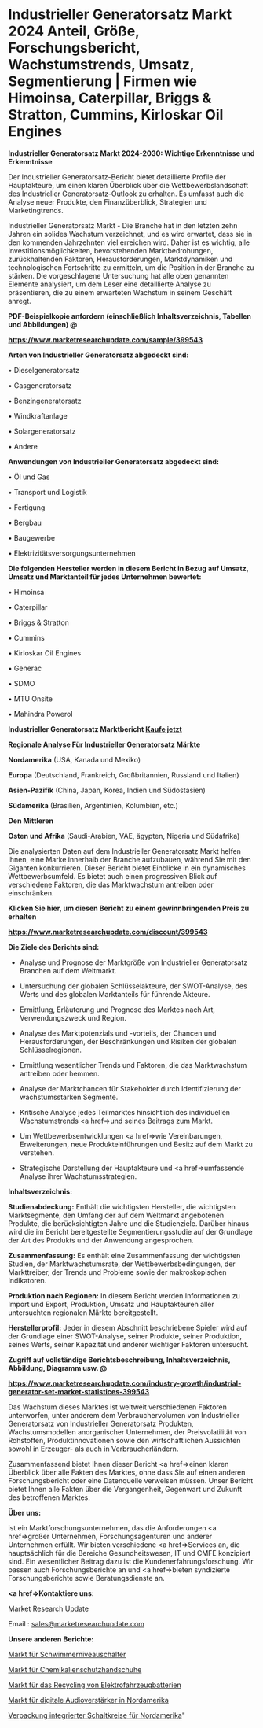 # Industrieller Generatorsatz Markt 2024 Anteil, Größe, Forschungsbericht, Wachstumstrends, Umsatz, Segmentierung | Firmen wie Himoinsa, Caterpillar, Briggs & Stratton, Cummins, Kirloskar Oil Engines

<strong>Industrieller Generatorsatz Markt 2024-2030: Wichtige Erkenntnisse und Erkenntnisse</strong>

Der Industrieller Generatorsatz-Bericht bietet detaillierte Profile der Hauptakteure, um einen klaren Überblick über die Wettbewerbslandschaft des Industrieller Generatorsatz-Outlook zu erhalten. Es umfasst auch die Analyse neuer Produkte, den Finanzüberblick, Strategien und Marketingtrends.

Industrieller Generatorsatz Markt - Die Branche hat in den letzten zehn Jahren ein solides Wachstum verzeichnet, und es wird erwartet, dass sie in den kommenden Jahrzehnten viel erreichen wird. Daher ist es wichtig, alle Investitionsmöglichkeiten, bevorstehenden Marktbedrohungen, zurückhaltenden Faktoren, Herausforderungen, Marktdynamiken und technologischen Fortschritte zu ermitteln, um die Position in der Branche zu stärken. Die vorgeschlagene Untersuchung hat alle oben genannten Elemente analysiert, um dem Leser eine detaillierte Analyse zu präsentieren, die zu einem erwarteten Wachstum in seinem Geschäft anregt.



<strong><b>PDF-Beispielkopie anfordern (einschließlich Inhaltsverzeichnis, Tabellen und Abbildungen) @ </b></strong>

<strong><a href=https://www.marketresearchupdate.com/sample/399543>

<strong>https://www.marketresearchupdate.com/sample/399543</u></a></strong></strong>



<strong>Arten von Industrieller Generatorsatz abgedeckt sind:</strong>

• Dieselgeneratorsatz

• Gasgeneratorsatz

• Benzingeneratorsatz

• Windkraftanlage

• Solargeneratorsatz

• Andere



<strong>Anwendungen von Industrieller Generatorsatz abgedeckt sind:</strong>

• Öl und Gas

• Transport und Logistik

• Fertigung

• Bergbau

• Baugewerbe

• Elektrizitätsversorgungsunternehmen



<strong>Die folgenden Hersteller werden in diesem Bericht in Bezug auf Umsatz, Umsatz und Marktanteil für jedes Unternehmen bewertet:</strong>

• Himoinsa

• Caterpillar

• Briggs & Stratton

• Cummins

• Kirloskar Oil Engines

• Generac

• SDMO

• MTU Onsite

• Mahindra Powerol



<strong>Industrieller Generatorsatz Marktbericht <a href=https://www.marketresearchupdate.com/buynow/399543>Kaufe jetzt</a></strong>



<strong>Regionale Analyse Für Industrieller Generatorsatz Märkte</strong>



<strong>Nordamerika</strong> (USA, Kanada und Mexiko)



<strong>Europa</strong> (Deutschland, Frankreich, Großbritannien, Russland und Italien)



<strong>Asien-Pazifik</strong> (China, Japan, Korea, Indien und Südostasien)



<strong>Südamerika</strong> (Brasilien, Argentinien, Kolumbien, etc.)



<strong>Den Mittleren</strong> 

<strong>Osten und Afrika</strong> (Saudi-Arabien, VAE, ägypten, Nigeria und Südafrika)

Die analysierten Daten auf dem Industrieller Generatorsatz Markt helfen Ihnen, eine Marke innerhalb der Branche aufzubauen, während Sie mit den Giganten konkurrieren. Dieser Bericht bietet Einblicke in ein dynamisches Wettbewerbsumfeld. Es bietet auch einen progressiven Blick auf verschiedene Faktoren, die das Marktwachstum antreiben oder einschränken.



<strong>Klicken Sie hier, um diesen Bericht zu einem gewinnbringenden Preis zu erhalten
</strong>

<strong><a href=https://www.marketresearchupdate.com/discount/399543>https://www.marketresearchupdate.com/discount/399543</b></u></strong></a>



<strong>Die Ziele des Berichts sind:</strong>

- Analyse und Prognose der Marktgröße von Industrieller Generatorsatz Branchen auf dem Weltmarkt.

- Untersuchung der globalen Schlüsselakteure, der SWOT-Analyse, des Werts und des globalen Marktanteils für führende Akteure.

- Ermittlung, Erläuterung und Prognose des Marktes nach Art, Verwendungszweck und Region.

- Analyse des Marktpotenzials und -vorteils, der Chancen und Herausforderungen, der Beschränkungen und Risiken der globalen Schlüsselregionen.

- Ermittlung wesentlicher Trends und Faktoren, die das Marktwachstum antreiben oder hemmen.

- Analyse der Marktchancen für Stakeholder durch Identifizierung der wachstumsstarken Segmente.

- Kritische Analyse jedes Teilmarktes hinsichtlich des individuellen Wachstumstrends <a href=>und</a> seines Beitrags zum Markt.

- Um Wettbewerbsentwicklungen <a href=>wie</a> Vereinbarungen, Erweiterungen, neue Produkteinführungen und Besitz auf dem Markt zu verstehen.

- Strategische Darstellung der Hauptakteure und <a href=>umfas</a>sende Analyse ihrer Wachstumsstrategien.



<strong>Inhaltsverzeichnis:</strong>



<strong>Studienabdeckung:</strong> Enthält die wichtigsten Hersteller, die wichtigsten Marktsegmente, den Umfang der auf dem Weltmarkt angebotenen Produkte, die berücksichtigten Jahre und die Studienziele. Darüber hinaus wird die im Bericht bereitgestellte Segmentierungsstudie auf der Grundlage der Art des Produkts und der Anwendung angesprochen.



<strong>Zusammenfassung:</strong> Es enthält eine Zusammenfassung der wichtigsten Studien, der Marktwachstumsrate, der Wettbewerbsbedingungen, der Markttreiber, der Trends und Probleme sowie der makroskopischen Indikatoren.



<strong>Produktion nach Regionen:</strong> In diesem Bericht werden Informationen zu Import und Export, Produktion, Umsatz und Hauptakteuren aller untersuchten regionalen Märkte bereitgestellt.



<strong>Herstellerprofil:</strong> Jeder in diesem Abschnitt beschriebene Spieler wird auf der Grundlage einer SWOT-Analyse, seiner Produkte, seiner Produktion, seines Werts, seiner Kapazität und anderer wichtiger Faktoren untersucht.



<strong><b>Zugriff auf vollständige Berichtsbeschreibung, Inhaltsverzeichnis, Abbildung, Diagramm usw. @ </b></strong>

<strong><a href=https://www.marketresearchupdate.com/industry-growth/industrial-generator-set-market-statistices-399543>https://www.marketresearchupdate.com/industry-growth/industrial-generator-set-market-statistices-399543</a></strong>

Das Wachstum dieses Marktes ist weltweit verschiedenen Faktoren unterworfen, unter anderem dem Verbrauchervolumen von Industrieller Generatorsatz von Industrieller Generatorsatz Produkten, Wachstumsmodellen anorganischer Unternehmen, der Preisvolatilität von Rohstoffen, Produktinnovationen sowie den wirtschaftlichen Aussichten sowohl in Erzeuger- als auch in Verbraucherländern.

Zusammenfassend bietet Ihnen dieser Bericht <a href=>einen</a> klaren Überblick über alle Fakten des Marktes, ohne dass Sie auf einen anderen Forschungsbericht oder eine Datenquelle verweisen müssen. Unser Bericht bietet Ihnen alle Fakten über die Vergangenheit, Gegenwart und Zukunft des betroffenen Marktes.



<strong>Über uns:</strong>

 ist ein Marktforschungsunternehmen, das die Anforderungen <a href=>großer</a> Unternehmen, Forschungsagenturen und anderer Unternehmen erfüllt. Wir bieten verschiedene <a href=>Services</a> an, die hauptsächlich für die Bereiche Gesundheitswesen, IT und CMFE konzipiert sind. Ein wesentlicher Beitrag dazu ist die Kundenerfahrungsforschung. Wir passen auch Forschungsberichte an und <a href=>bieten</a> syndizierte Forschungsberichte sowie Beratungsdienste an.



<strong><a href=>Kontaktiere uns:</a></strong>

Market Research Update

Email : sales@marketresearchupdate.com



<strong>Unsere anderen Berichte:</strong>

<a href=https://www.linkedin.com/pulse/float-level-switch-market-2023-trends-new-research-report>Markt für Schwimmerniveauschalter</a>

<a href=https://www.linkedin.com/pulse/chemical-protection-gloves-market-top>Markt für Chemikalienschutzhandschuhe</a>

<a href=https://www.linkedin.com/pulse/electric-vehicle-battery-recycling-market-research-1f>Markt für das Recycling von Elektrofahrzeugbatterien</a>

<a href=https://www.linkedin.com/pulse/north-america-digital-audio-amplifiers-market-2023-challenges>Markt für digitale Audioverstärker in Nordamerika</a>

<a href=https://www.linkedin.com/pulse/north-america-integrated-circuit-packaging>Verpackung integrierter Schaltkreise für Nordamerika</a>"
